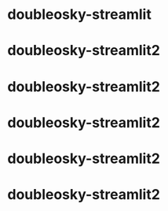 # doubleosky-streamlit
# doubleosky-streamlit2
# doubleosky-streamlit2
# doubleosky-streamlit2
# doubleosky-streamlit2
# doubleosky-streamlit2
